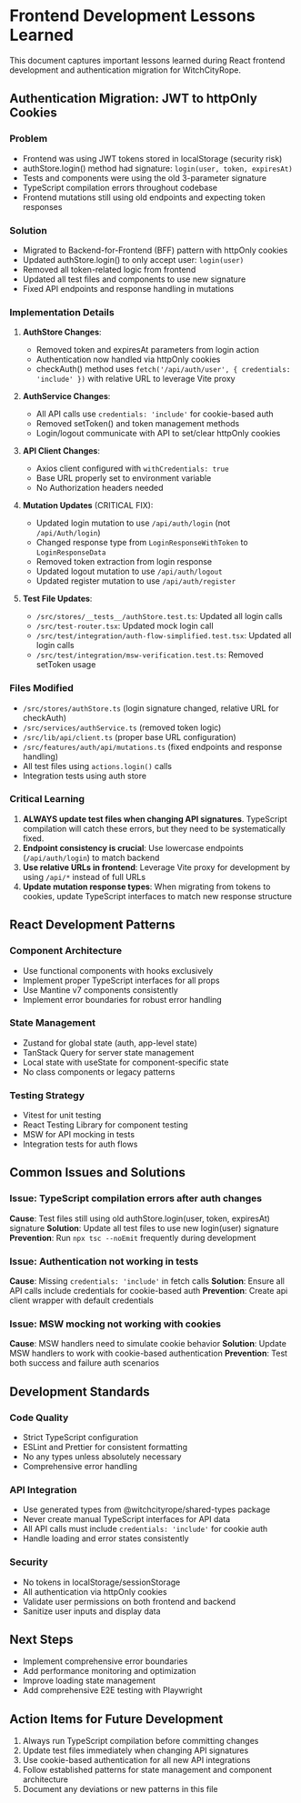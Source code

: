 # Frontend Development Lessons Learned

This document captures important lessons learned during React frontend development and authentication migration for WitchCityRope.

## Authentication Migration: JWT to httpOnly Cookies

### Problem
- Frontend was using JWT tokens stored in localStorage (security risk)
- authStore.login() method had signature: `login(user, token, expiresAt)`
- Tests and components were using the old 3-parameter signature
- TypeScript compilation errors throughout codebase
- Frontend mutations still using old endpoints and expecting token responses

### Solution
- Migrated to Backend-for-Frontend (BFF) pattern with httpOnly cookies
- Updated authStore.login() to only accept user: `login(user)`
- Removed all token-related logic from frontend
- Updated all test files and components to use new signature
- Fixed API endpoints and response handling in mutations

### Implementation Details
1. **AuthStore Changes**:
   - Removed token and expiresAt parameters from login action
   - Authentication now handled via httpOnly cookies
   - checkAuth() method uses `fetch('/api/auth/user', { credentials: 'include' })` with relative URL to leverage Vite proxy

2. **AuthService Changes**:
   - All API calls use `credentials: 'include'` for cookie-based auth
   - Removed setToken() and token management methods
   - Login/logout communicate with API to set/clear httpOnly cookies

3. **API Client Changes**:
   - Axios client configured with `withCredentials: true`
   - Base URL properly set to environment variable
   - No Authorization headers needed

4. **Mutation Updates** (CRITICAL FIX):
   - Updated login mutation to use `/api/auth/login` (not `/api/Auth/login`)
   - Changed response type from `LoginResponseWithToken` to `LoginResponseData`
   - Removed token extraction from login response
   - Updated logout mutation to use `/api/auth/logout`
   - Updated register mutation to use `/api/auth/register`

5. **Test File Updates**:
   - `/src/stores/__tests__/authStore.test.ts`: Updated all login calls
   - `/src/test-router.tsx`: Updated mock login call
   - `/src/test/integration/auth-flow-simplified.test.tsx`: Updated all login calls
   - `/src/test/integration/msw-verification.test.ts`: Removed setToken usage

### Files Modified
- `/src/stores/authStore.ts` (login signature changed, relative URL for checkAuth)
- `/src/services/authService.ts` (removed token logic)
- `/src/lib/api/client.ts` (proper base URL configuration)
- `/src/features/auth/api/mutations.ts` (fixed endpoints and response handling)
- All test files using `actions.login()` calls
- Integration tests using auth store

### Critical Learning
1. **ALWAYS update test files when changing API signatures**. TypeScript compilation will catch these errors, but they need to be systematically fixed.
2. **Endpoint consistency is crucial**: Use lowercase endpoints (`/api/auth/login`) to match backend
3. **Use relative URLs in frontend**: Leverage Vite proxy for development by using `/api/*` instead of full URLs
4. **Update mutation response types**: When migrating from tokens to cookies, update TypeScript interfaces to match new response structure

## React Development Patterns

### Component Architecture
- Use functional components with hooks exclusively
- Implement proper TypeScript interfaces for all props
- Use Mantine v7 components consistently
- Implement error boundaries for robust error handling

### State Management
- Zustand for global state (auth, app-level state)
- TanStack Query for server state management
- Local state with useState for component-specific state
- No class components or legacy patterns

### Testing Strategy
- Vitest for unit testing
- React Testing Library for component testing
- MSW for API mocking in tests
- Integration tests for auth flows

## Common Issues and Solutions

### Issue: TypeScript compilation errors after auth changes
**Cause**: Test files still using old authStore.login(user, token, expiresAt) signature
**Solution**: Update all test files to use new login(user) signature
**Prevention**: Run `npx tsc --noEmit` frequently during development

### Issue: Authentication not working in tests
**Cause**: Missing `credentials: 'include'` in fetch calls
**Solution**: Ensure all API calls include credentials for cookie-based auth
**Prevention**: Create api client wrapper with default credentials

### Issue: MSW mocking not working with cookies
**Cause**: MSW handlers need to simulate cookie behavior
**Solution**: Update MSW handlers to work with cookie-based authentication
**Prevention**: Test both success and failure auth scenarios

## Development Standards

### Code Quality
- Strict TypeScript configuration
- ESLint and Prettier for consistent formatting
- No any types unless absolutely necessary
- Comprehensive error handling

### API Integration
- Use generated types from @witchcityrope/shared-types package
- Never create manual TypeScript interfaces for API data
- All API calls must include `credentials: 'include'` for cookie auth
- Handle loading and error states consistently

### Security
- No tokens in localStorage/sessionStorage
- All authentication via httpOnly cookies
- Validate user permissions on both frontend and backend
- Sanitize user inputs and display data

## Next Steps
- Implement comprehensive error boundaries
- Add performance monitoring and optimization
- Improve loading state management
- Add comprehensive E2E testing with Playwright

## Action Items for Future Development
1. Always run TypeScript compilation before committing changes
2. Update test files immediately when changing API signatures  
3. Use cookie-based authentication for all new API integrations
4. Follow established patterns for state management and component architecture
5. Document any deviations or new patterns in this file